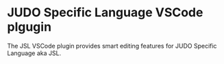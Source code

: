 # JUDO Specific Language VSCode plgugin

The JSL VSCode plugin provides smart editing features for JUDO Specific Language aka JSL. 


